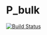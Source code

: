 # P_bulk

[![Build Status](https://travis-ci.org/freude/P_bulk.svg?branch=master)](https://travis-ci.org/freude/P_bulk)
